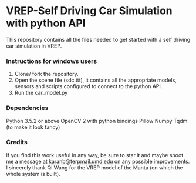 # VREP-Self Driving Car Simulation with python API
This repository contains all the files needed to get started with a self driving car simulation in VREP.

### Instructions for windows users
1. Clone/ fork the repository.
2. Open the scene file (sdc.ttt), it contains all the appropriate models, sensors and scripts configured to connect to the python API.
3. Run the car_model.py

### Dependencies
Python 3.5.2 or above
OpenCV 2 with python bindings
Pillow
Numpy
Tqdm (to make it look fancy)

### Credits
If you find this work useful in any way, be sure to star it and maybe shoot me a message at karanb@terpmail.umd.edu on any possible improvements. I sincerely thank Qi Wang for the VREP model of the Manta (on which the whole system is built). 

